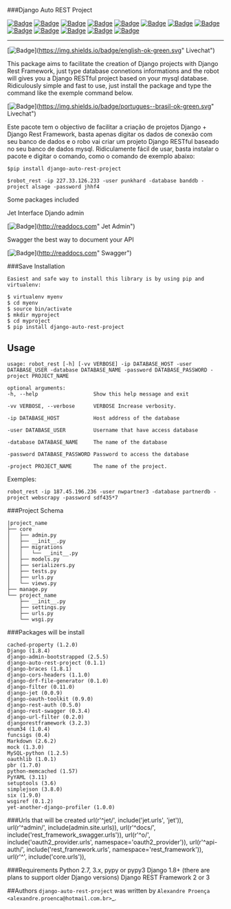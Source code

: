 ###Django Auto REST Project

[![Badge](https://travis-ci.org/AlexandreProenca/django-auto-rest-project.svg?branch=master)](https://travis-ci.org/AlexandreProenca/django-auto-rest-project "Travis CI")
[![Badge](https://img.shields.io/pypi/v/django-auto-rest-project.svg)](https://pypi.python.org/pypi/django-auto-rest-project "Pypi")
[![Badge](https://img.shields.io/pypi/dd/django-auto-rest-project.svg)](https://pypi.python.org/pypi/django-auto-rest-project "Pypi")
[![Badge](https://img.shields.io/pypi/pyversions/django-auto-rest-project.svg)](https://pypi.python.org/pypi/django-auto-rest-project "Pypi")
[![Badge](https://img.shields.io/pypi/l/django-auto-rest-project.svg)](https://pypi.python.org/pypi/django-auto-rest-project "Pypi")
[![Badge](https://img.shields.io/pypi/wheel/django-auto-rest-project.svg)](https://pypi.python.org/pypi/django-auto-rest-project "Pypi")
[![Badge](https://img.shields.io/pypi/format/django-auto-rest-project.svg)](https://pypi.python.org/pypi/django-auto-rest-project "Pypi")
[![Badge](https://img.shields.io/pypi/implementation/django-auto-rest-project.svg)](https://pypi.python.org/pypi/django-auto-rest-project "Pypi")
[![Badge](https://img.shields.io/pypi/status/django-auto-rest-project.svg)](https://pypi.python.org/pypi/django-auto-rest-project "Pypi")
[![Badge](https://api.codacy.com/project/badge/50515222d332430aba11bcbe76706f14)](https://www.codacy.com/app/linuxloco/django-auto-rest-project "Codacy")
[![Badge](https://readthedocs.org/projects/django-auto-rest-project/badge/?version=latest)](http://django-auto-rest-project.readthedocs.org/en/latest/ "ReadDocs")
[![Badge](http://img.shields.io/badge/tech-stack-0690fa.svg?style=flat)](http://stackshare.io/AlexandreProenca/django-auto-rest-project "StackShare")
[![Badge](https://img.shields.io/badge/GITTER-join%20chat-green.svg)](https://gitter.im/AlexandreProenca/devfriends?utm_source=share-link&utm_medium=link&utm_campaign=share-link "Livechat")

-----------

[![Badge](https://img.shields.io/badge/english-ok-green.svg)](https://img.shields.io/badge/english-ok-green.svg" Livechat")

This package aims to facilitate the creation of Django projects with Django Rest Framework, just type database connetions informations and the robot will gives you a Django RESTful project based on your mysql database.
Ridiculously simple and fast to use, just install the package and type the command like the exemple command below.
    
[![Badge](https://img.shields.io/badge/portugues--brasil-ok-green.svg)](https://img.shields.io/badge/portugues--brasil-ok-green.svg" Livechat")

Este pacote tem o objectivo de facilitar a criação de projetos Django + Django Rest Framework, basta apenas digitar os dados de conexão com seu banco de dados e o robo vai criar um projeto Django RESTful baseado no seu banco de dados mysql.
Ridiculamente fácil de usar, basta instalar o pacote e digitar o comando, como o comando de exemplo abaixo:

`$pip install django-auto-rest-project`

`$robot_rest -ip 227.33.126.233 -user punkhard -database banddb -project alsage -password jhhf4`

Some packages included

Jet Interface Djando admin

[![Badge](https://raw.githubusercontent.com/geex-arts/jet/static/screen1.png)](http://readdocs.com" Jet Admin")

Swagger the best way to document your API

[![Badge](http://artsy.github.io/images/2013-06-21-adding-api-documentation-with-grape-swagger/swagger-ui.png)](http://readdocs.com" Swagger")


###Save Installation

    Easiest and safe way to install this library is by using pip and virtualenv:
    
    $ virtualenv myenv
    $ cd myenv
    $ source bin/activate
    $ mkdir myproject
    $ cd myproject
    $ pip install django-auto-rest-project

Usage
-----
    usage: robot_rest [-h] [-vv VERBOSE] -ip DATABASE_HOST -user DATABASE_USER -database DATABASE_NAME -password DATABASE_PASSWORD -project PROJECT_NAME

    optional arguments:
    -h, --help                  Show this help message and exit
    
    -vv VERBOSE, --verbose      VERBOSE Increase verbosity.
    
    -ip DATABASE_HOST           Host address of the database
    
    -user DATABASE_USER         Username that have access database
    
    -database DATABASE_NAME     The name of the database
    
    -password DATABASE_PASSWORD Password to access the database
    
    -project PROJECT_NAME       The name of the project.
    

Exemples:

    robot_rest -ip 187.45.196.236 -user nwpartner3 -database partnerdb -project webscrapy -password sdf435*7

###Project Schema

    |project_name
    ├── core
    │   ├── admin.py
    │   ├── __init__.py
    │   ├── migrations
    │   │   └── __init__.py
    │   ├── models.py
    │   ├── serializers.py
    │   ├── tests.py
    │   ├── urls.py
    │   └── views.py
    ├── manage.py
    └── project_name
        ├── __init__.py
        ├── settings.py
        ├── urls.py
        └── wsgi.py


###Packages will be install

    cached-property (1.2.0)
    Django (1.8.4)
    django-admin-bootstrapped (2.5.5)
    django-auto-rest-project (0.1.1)
    django-braces (1.8.1)
    django-cors-headers (1.1.0)
    django-drf-file-generator (0.1.0)
    django-filter (0.11.0)
    django-jet (0.0.9)
    django-oauth-toolkit (0.9.0)
    django-rest-auth (0.5.0)
    django-rest-swagger (0.3.4)
    django-url-filter (0.2.0)
    djangorestframework (3.2.3)
    enum34 (1.0.4)
    funcsigs (0.4)
    Markdown (2.6.2)
    mock (1.3.0)
    MySQL-python (1.2.5)
    oauthlib (1.0.1)
    pbr (1.7.0)
    python-memcached (1.57)
    PyYAML (3.11)
    setuptools (3.6)
    simplejson (3.8.0)
    six (1.9.0)
    wsgiref (0.1.2)
    yet-another-django-profiler (1.0.0)

###Urls that will be created
    url(r'^jet/', include('jet.urls', 'jet')),
    url(r'^admin/', include(admin.site.urls)),
    url(r'^docs/', include('rest_framework_swagger.urls')),
    url(r'^o/', include('oauth2_provider.urls', namespace='oauth2_provider')),
    url(r'^api-auth/', include('rest_framework.urls', namespace='rest_framework')),
    url(r'^', include('core.urls')),
    
###Requirements
    Python 2.7, 3.x, pypy or pypy3
    Django 1.8+ (there are plans to support older Django versions)
    Django REST Framework 2 or 3

##Authors
`django-auto-rest-project` was written by `Alexandre Proença <alexandre.proenca@hotmail.com.br>`_.
